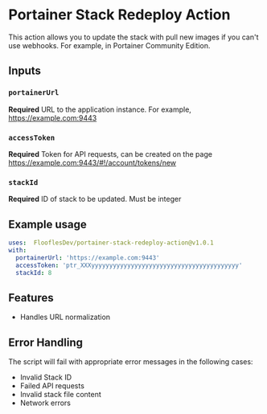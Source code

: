 # Portainer Stack Redeploy Action

This action allows you to update the stack with pull new images if you can't use webhooks. For example, in Portainer Community Edition.

## Inputs

### `portainerUrl`

**Required** URL to the application instance. For example, https://example.com:9443

### `accessToken`

**Required** Token for API requests, can be created on the page https://example.com:9443/#!/account/tokens/new

### `stackId`

**Required** ID of stack to be updated. Must be integer

## Example usage

```yaml
uses:  FlooflesDev/portainer-stack-redeploy-action@v1.0.1
with:
  portainerUrl: 'https://example.com:9443'
  accessToken: 'ptr_XXXyyyyyyyyyyyyyyyyyyyyyyyyyyyyyyyyyyyyyyyyy'
  stackId: 8
```

## Features

- Handles URL normalization

## Error Handling

The script will fail with appropriate error messages in the following cases:
- Invalid Stack ID
- Failed API requests
- Invalid stack file content
- Network errors